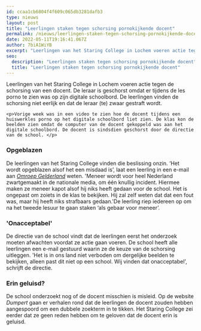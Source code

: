```yaml
---
id: ccaa1cb6804f4f609c065db3281dafb3
type: nieuws
layout: post
title: "Leerlingen staken tegen schorsing pornokijkende docent"
permalink: /nieuws/leerlingen-staken-tegen-schorsing-pornokijkende-docent/
date: 2022-05-11T19:16:41.067Z
author: 7biA1WiYB
excerpt: "Leerlingen van het Staring College in Lochem voeren actie tegen de schorsing van een docent. De leraar is geschorst omdat er tijdens de les porno te zien was op zijn digitale schoolbord. De leerlingen vinden de schorsing niet eerlijk en dat de leraar (te) zwaar gestraft wordt.  "
seo:
  description: "Leerlingen staken tegen schorsing pornokijkende docent"
  title: "Leerlingen staken tegen schorsing pornokijkende docent"
---
```

Leerlingen van het Staring College in Lochem voeren actie tegen de schorsing van een docent. De leraar is geschorst omdat er tijdens de les porno te zien was op zijn digitale schoolbord. De leerlingen vinden de schorsing niet eerlijk en dat de leraar (te) zwaar gestraft wordt.  

    <p>Vorige week was in een video te zien hoe de docent tijdens een huiswerkles porno op het digitale schoolbord liet zien. De klas kon de beelden zien omdat de computer van de docent gekoppeld was aan het digitale schoolbord. De docent is sindsdien geschorst door de directie van de school. </p>
<h3>Opgeblazen</h3>
<p>De leerlingen van het Staring College vinden die beslissing onzin. ‘Het wordt opgeblazen alsof het een misdaad is’, laat een leerling in een e-mail aan <em><a href="https://www.omroepgelderland.nl/nieuws/2399226/Porno-incident-leerlingen-staken-massaal-om-geschorste-docent">Omroep Gelderland</a> </em>weten. 'Meneer wordt voor heel Nederland zwartgemaakt in de nationale media, om één knullig incident. Hiermee maken ze meneer kapot alsof hij niks heeft gedaan voor de school. Het is ongepast om zoiets in de klas te bekijken. Hij zal zelf weten dat dat een fout was, maar hij heeft niks strafbaars gedaan.'De leerling riep iedereen op om na het tweede lesuur te gaan staken ‘als gebaar voor meneer’. </p>
<h3>'Onacceptabel'</h3>
<p>De directie van de school vindt dat de leerlingen eerst het onderzoek moeten afwachten voordat ze actie gaan voeren. De school heeft alle leerlingen een e-mail gestuurd waarin ze de keuze van de schorsing uitleggen. 'Het is in ons land niet verboden om dergelijke beelden te bekijken, alleen past dit niet op een school. Wij vinden dat onacceptabel', schrijft de directie.</p>
<h3>Erin geluisd?</h3>
<p>De school onderzoekt nog of de docent misschien is misleid. Op de website <em>Dumpert </em>gaan er verhalen rond dat de leerlingen de docent zouden hebben aangespoord om een dubbele zoekterm in te tikken. Het Staring College zei eerder dat ze geen reden hebben om te geloven dat de docent erin is geluisd.</p>  
